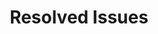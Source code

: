 ---
# metadata # 
title:  Resolved Issues
description: Read about issues that have been identified and can be resolved by upgrading Pachyderm.
date: 
cascade:
    issue: resolved
---